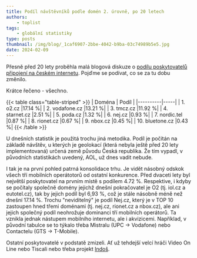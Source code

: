 ```yaml
---
title: Podíl návštěvníků podle domén 2. úrovně, po 20 letech
authors:
    - toplist
tags:
    - globální statistiky
type: posts
thumbnail: /img/blog/_1caf6907-2bbe-4042-b9ba-03c74989b5e5.jpg
date: 2024-02-09
---
```

Přesně před 20 lety proběhla malá blogová diskuze o [podílu poskytovatelů připojení na českém internetu](../podily-navstevniku-podle-domen-2-urovne/). Pojďme se podívat, co se za tu dobu změnilo.

Krátce řečeno - všechno.

{{< table class="table-striped" >}}
| Doména	| Podíl |
|----------|-----|
|  1. o2.cz	|17.14 %|
|  2. vodafone.cz	|13.21 %|
|  3. tmcz.cz	|11.92 %|
|  4. starnet.cz	|2.51 %|
|  5. poda.cz	|1.32 %|
|  6. nej.cz	|0.93 %|
|  7. nordic.tel	|0.87 %|
|  8. rionet.cz	|0.67 %|
|  9. nbox.cz	|0.45 %|
| 10. bluetone.cz	|0.43 %|
{{< /table >}}

U dnešních statistik je použitá trochu jiná metodika. Podíl je počítán na základě návštěv, u kterých je geolokací (která nebyla ještě před 20 lety implementovaná) určená země původu Česká republika. Že tím vypadl, v původních statistikách uvedený, AOL, už dnes vadit nebude.

I tak je na první pohled patrná konsolidace trhu. Je vidět násobný odskok všech tří mobilních operátotorů od ostatní konkurence. Před dvaceti lety byl největší poskytovatel na prvním místě s podílem 4.72 %. Respektive, i kdyby se počítaly společně domény jejichž dnešní pokračovatel je O2 (tj. iol.cz a eutotel.cz), tak by jejich podíl byl 6,93 %, což je stále násobně méně než dnešní 17.14 %. Trochu "neviditelný" je podíl Nej.cz, který je v TOP 10 zastoupen hned třemi doménami (tj. nej.cz, rionet.cz a nbox.cz), ale ani jejich společný podíl neohrožuje dominanci tří mobilních operátorů. Ta vznikla jednak nástupem mobilního internetu, ale i akvizicemi. Například, v původní tabulce se to týkalo třeba Mistralu (UPC -> Vodafone) nebo Contactelu (GTS -> T-Mobile).

Ostatní poskytovatelé v podstatě zmizeli. Ať už tehdejší velcí hráči Video On Line nebo Tiscali nebo třeba projekt [Indoš](https://cs.wikipedia.org/wiki/Internet_do_%C5%A1kol).
